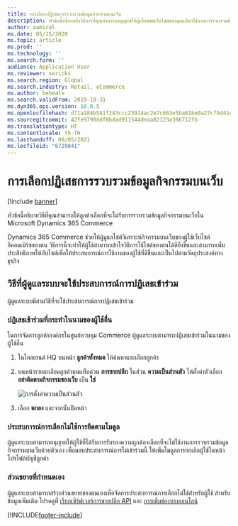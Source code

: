 ```yaml
---
title: การเลือกปฏิเสธการรวบรวมข้อมูลกิจกรรมบนเว็บ
description: หัวข้อนี้อธิบายถึงวิธีการที่คุณสามารถอนุญาตให้ผู้เยี่ยมชมเว็บไซต์ของคุณเลือกใช้งานการรวบรวมข้อมูลกิจกรรมบนเว็บใน Microsoft Dynamics 365 Commerce
author: aamiral
ms.date: 05/15/2020
ms.topic: article
ms.prod: ''
ms.technology: ''
ms.search.form: ''
audience: Application User
ms.reviewer: sericks
ms.search.region: Global
ms.search.industry: Retail, eCommerce
ms.author: bebeale
ms.search.validFrom: 2019-10-31
ms.dyn365.ops.version: 10.0.5
ms.openlocfilehash: d71a184b541f243ccc23914ac2e7c663e5ba61be0a27cf8d41e368fe6a384b9f
ms.sourcegitcommit: 42fe9790ddf0bdad911544deaa82123a396712fb
ms.translationtype: HT
ms.contentlocale: th-TH
ms.lasthandoff: 08/05/2021
ms.locfileid: "6729841"
---
```

# <a name="opt-out-of-web-activity-event-collection"></a>การเลือกปฏิเสธการรวบรวมข้อมูลกิจกรรมบนเว็บ
[!include [banner](includes/banner.md)]

หัวข้อนี้อธิบายวิธีที่คุณสามารถให้ลูกค้าเลือกที่จะไม่รับการรวบรวมข้อมูลกิจกรรมบนเว็บใน Microsoft Dynamics 365 Commerce

Dynamics 365 Commerce ช่วยให้ผู้ดูแลไซต์วิเคราะห์กิจกรรมบนเว็บของผู้ใช้เว็บไซต์อีคอมเมิร์ซของตน วิธีการนี้จะทำให้ผู้ใช้สามารถเข้าใจวิธีการใช้ไซต์ของตนได้ดียิ่งขึ้นและสามารถเพิ่มประสิทธิภาพให้กับไซต์เพื่อให้ประสบการณ์การใช้งานของผู้ใช้ที่ดีขึ้นและเป็นไปตามวัตถุประสงค์ทางธุรกิจ


## <a name="ways-for-administrators-to-implement-an-opt-out-experience"></a>วิธีที่ผู้ดูแลระบบจะใช้ประสบการณ์การปฏิเสธเข้าร่วม

ผู้ดูแลระบบมีสามวิธีที่จะใช้ประสบการณ์การปฏิเสธเข้าร่วม

### <a name="opt-out-on-behalf-of-users"></a>ปฏิเสธเข้าร่วมที่กระทำในนามของผู้ใช้อื่น

ในการจัดการลูกค้าองค์กรในศูนย์ควบคุม Commerce ผู้ดูแลระบบสามารถปฏิเสธเข้าร่วมในนามของผู้ใช้อื่น

1. ในไคลเอนต์ HQ บนหน้า **ลูกค้าทั้งหมด** ให้ค้นหาและเลือกลูกค้า
1. บนหน้ารายละเอียดลูกค้าบนแท็บด่วน **การขายปลีก** ในส่วน **ความเป็นส่วนตัว** ให้ตั้งค่าตัวเลือก **อย่าติดตามกิจกรรมของเว็บ** เป็น **ใช่**

    ![การตั้งค่าความเป็นส่วนตัว](media/Disablepersonalizationpart2.png)

1. เลือก **ตกลง** และจากนั้นปิดหน้า

### <a name="module-based-opt-out-experience"></a>ประสบการณ์การเลือกไม่ใช้การยึดตามโมดูล

ผู้ดูแลระบบสามารถอนุญาตให้ผู้ใช้ที่ได้รับการรับรองความถูกต้องเลือกที่จะไม่ใช้งานการรวบรวมข้อมูลกิจกรรมบนเว็บด้วยตัวเอง เพื่อมอบประสบการณ์การไม่เข้าร่วมนี้ ให้เพิ่มโมดูลการยกเลิกผู้ใช้ในหน้าโปรไฟล์บัญชีลูกค้า

### <a name="custom-extensions"></a>ส่วนขยายที่กำหนดเอง

ผู้ดูแลระบบสามารถสร้างส่วนขยายของตนเองเพื่อจัดการประสบการณ์การเลือกไม่ใช้สำหรับผู้ใช้ สำหรับข้อมูลเพิ่มเติม โปรดดูที่ [เรียกเซิร์ฟเวอร์การขายปลีก API](e-commerce-extensibility/call-retail-server-apis.md) และ [การเพิ่มช่องทางออนไลน์](e-commerce-extensibility/overview.md)


[!INCLUDE[footer-include](../includes/footer-banner.md)]
